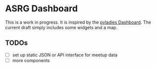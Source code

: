 # ASRG Dashboard

This is a work in progress. It is inspired by the [pyladies Dashboard](https://nyc-pyladies.github.io/pyladies-dashboard/pyladies.html). The current draft simply includes some widgets and a map.

## TODOs

- [ ] set up static JSON or API interface for meetup data
- [ ] more components
